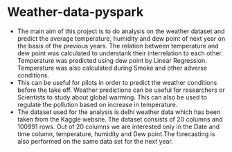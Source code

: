# Weather-data-pyspark
- The main aim of this project is to do analysis on the weather dataset and
predict the average temperature, humidity and dew point of next year on the basis
of the previous years. The relation between temperature and dew
point was calculated to understank their interrelation to each other. 
Temperature was predicted using dew point by Linear Regression. Temperature
was also calculated during Smoke and other adverse conditions.
- This can be useful for pilots in order to predict the weather conditions before the
take off. Weather predictions can be useful for researchers or Scientists to study
about global warming. This can also be used to regulate the pollution based on
increase in temperature.
- The dataset used for the analysis is delhi weather data which has been taken from
the Kaggle website. The dataset consists of 20 columns and 100991 rows. Out of
20 columns we are interested only in the Date and time column, temperature,
humidity and Dew point.The forecasting is also performed on the same data set for the
next year.
